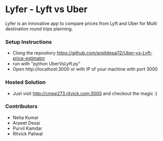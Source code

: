 # Lyfer - Lyft vs Uber

Lyfer is an innovative app to compare prices from Lyft and Uber for Multi destination round trips planning. 

### Setup Instructions
  - Clong the repository https://github.com/arpitdesai12/Uber-vs-Lyft-price-estimator
  - run with "python UberVsLyft.py"
  - Open http://localhost:3000 or with IP of your machine with port 3000

### Hosted Solution
- Just visit http://cmpe273.ritvick.com:3000 and checkout the magic :)
 

### Contributors
  - Neha Kumar
  - Arpeet Desai
  - Purvil Kamdar
  - Ritvick Paliwal

